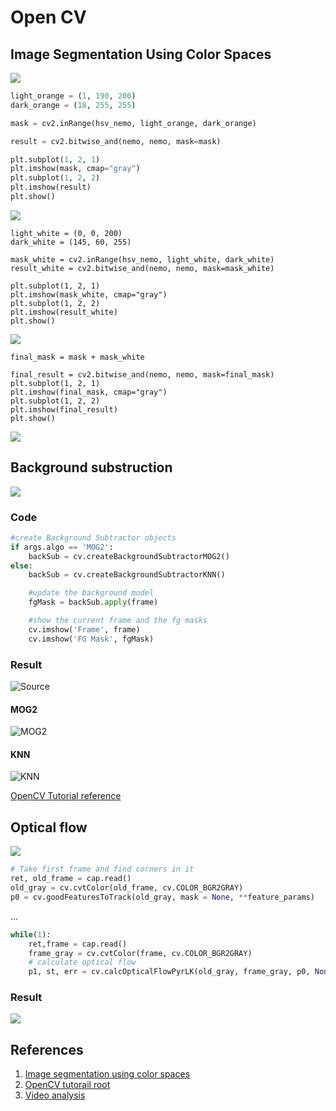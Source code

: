 # Open CV

## Image Segmentation Using Color Spaces

![](https://files.realpython.com/media/rgb_nemo.116314a879f5.png)

```python
light_orange = (1, 190, 200)
dark_orange = (18, 255, 255)
```
```python
mask = cv2.inRange(hsv_nemo, light_orange, dark_orange)
```
```python 
result = cv2.bitwise_and(nemo, nemo, mask=mask)

plt.subplot(1, 2, 1)
plt.imshow(mask, cmap="gray")
plt.subplot(1, 2, 2)
plt.imshow(result)
plt.show()
```
![](https://files.realpython.com/media/mask_and_orig.865119b98b08.png)

```
light_white = (0, 0, 200)
dark_white = (145, 60, 255)

mask_white = cv2.inRange(hsv_nemo, light_white, dark_white)
result_white = cv2.bitwise_and(nemo, nemo, mask=mask_white)

plt.subplot(1, 2, 1)
plt.imshow(mask_white, cmap="gray")
plt.subplot(1, 2, 2)
plt.imshow(result_white)
plt.show()
```
![](https://files.realpython.com/media/mask_and_orig_whites.d0f575325c86.png)

```
final_mask = mask + mask_white

final_result = cv2.bitwise_and(nemo, nemo, mask=final_mask)
plt.subplot(1, 2, 1)
plt.imshow(final_mask, cmap="gray")
plt.subplot(1, 2, 2)
plt.imshow(final_result)
plt.show()
```

![](https://files.realpython.com/media/mask_and_orig_final.2397f42f890a.png)


## Background substruction

![](https://docs.opencv.org/master/Background_Subtraction_Tutorial_Scheme.png)

### Code

```python
#create Background Subtractor objects
if args.algo == 'MOG2':
    backSub = cv.createBackgroundSubtractorMOG2()
else:
    backSub = cv.createBackgroundSubtractorKNN()
```
```python
    #update the background model
    fgMask = backSub.apply(frame)
```
```python
    #show the current frame and the fg masks
    cv.imshow('Frame', frame)
    cv.imshow('FG Mask', fgMask)
```

### Result

![Source](https://docs.opencv.org/master/Background_Subtraction_Tutorial_frame.jpg)

#### MOG2

![MOG2](https://docs.opencv.org/master/Background_Subtraction_Tutorial_result_MOG2.jpg)

#### KNN

![KNN](https://docs.opencv.org/master/Background_Subtraction_Tutorial_result_KNN.jpg)


[OpenCV Tutorial reference](https://docs.opencv.org/master/d1/dc5/tutorial_background_subtraction.html)

## Optical flow

![](https://docs.opencv.org/master/optical_flow_basic1.jpg)

```python
# Take first frame and find corners in it
ret, old_frame = cap.read()
old_gray = cv.cvtColor(old_frame, cv.COLOR_BGR2GRAY)
p0 = cv.goodFeaturesToTrack(old_gray, mask = None, **feature_params)
```
...

```python
while(1):
    ret,frame = cap.read()
    frame_gray = cv.cvtColor(frame, cv.COLOR_BGR2GRAY)
    # calculate optical flow
    p1, st, err = cv.calcOpticalFlowPyrLK(old_gray, frame_gray, p0, None, **lk_params)
```

### Result

![](https://docs.opencv.org/master/opticalflow_lk.jpg)


## References

1. [Image segmentation using color spaces](https://realpython.com/python-opencv-color-spaces/)
1. [OpenCV tutorail root](https://docs.opencv.org/master/d9/df8/tutorial_root.html)
1. [Video analysis](https://docs.opencv.org/master/da/dd0/tutorial_table_of_content_video.html)
